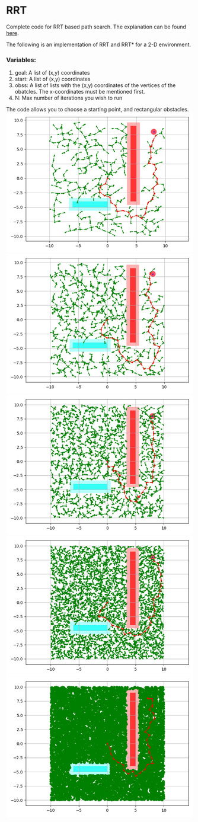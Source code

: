 # RRT
Complete code for RRT based path search. The explanation can be found [here](https://journals.sagepub.com/doi/abs/10.1177/0278364911406761). 

The following is an implementation of RRT and RRT* for a 2-D environment. 

### Variables:
1. goal: A list of (x,y) coordinates
2. start: A list of (x,y) coordinates
3. obss: A list of lists with the (x,y) coordinates of the vertices of the obatcles. The x-coordinates must be mentioned          first.
4. N: Max number of iterations you wish to run

The code allows you to choose a starting point, and rectangular obstacles. 
![](images/rrtstar10.png)
![](images/rrtstar11.png)
![](images/rrtstar12.png)
![](images/rrtstar13.png)
![](images/rrtstar8.png)
